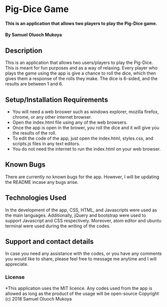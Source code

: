 # Pig-Dice Game
#### This is an application that allows two players to play the Pig-Dice game.
#### By Samuel Oluoch Mukoya
## Description
This is an application that allows two users/players to play the Pig-Dice. This is meant for fun purposes and as a way of relaxing. Every player who plays the game using the app is give a chance to roll the dice, which then gives them a response of the rolls they make. The dice is 6-sided, and the results are between 1 and 6.

## Setup/Installation Requirements
* You will need a web broswer such as windows explorer, mozilla firefox, chrome, or any other internet browser.
* Open the index.html file using any of the web browsers.
* Once the app is open in the brower, you roll the dice and it will give you the results of the roll.
* To edit the code of the app, just open the index.html, styles.css, and scripts.js files in any text editors.
* You do not need the internet to run the index.html on your web browser.

## Known Bugs
There are currently no known bugs for the app. However, I will be updating the README incase any bugs arise.

## Technologies Used
In the development of the app, CSS, HTML, and Javascripts were used as the main languages. Additionally, jQuery and bootstrap were used to support Javascript and CSS respectively. Moreover, atom editor and ubuntu terminal were used during the writing of the codes.

## Support and contact details
In case you need any assistance with the codes, or you have any comments you would like to share, please feel free to message me anytime and I will appreciate.

### License
*This application uses the MIT licence. Any codes used from the app is allowed as long as the product of the usage will be open-source
Copyright (c) 2018 Samuel Oluoch Mukoya
